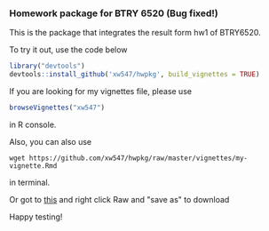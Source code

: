 ### Homework package for BTRY 6520 (Bug fixed!)
This is the package that integrates the result form hw1 of BTRY6520.

To try it out, use the code below

```r
library("devtools")
devtools::install_github('xw547/hwpkg', build_vignettes = TRUE)
```
If you are looking for my vignettes file, please use

```r
browseVignettes("xw547")
```
in R console.

Also, you can also use  

```
wget https://github.com/xw547/hwpkg/raw/master/vignettes/my-vignette.Rmd
```

in terminal. 

Or got to [this](https://github.com/xw547/hwpkg/blob/master/vignettes/my-vignette.Rmd)
and right click Raw and "save as" to download

Happy testing!

